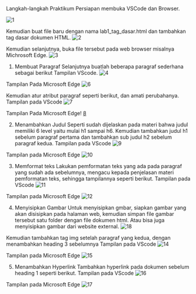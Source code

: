 Langkah-langkah Praktikum
Persiapan membuka VSCode dan Browser.

![1](https://user-images.githubusercontent.com/81518784/112796900-d3542a00-9094-11eb-8aa1-6713b3fdbe03.png)

Kemudian buat file baru dengan nama lab1_tag_dasar.html dan tambahkan tag dasar dokumen
HTML. 
![2](https://user-images.githubusercontent.com/81518784/112797016-fda5e780-9094-11eb-9666-390e81175f7c.png)

Kemudian selanjutnya, buka file tersebut pada web browser misalnya Michrosoft Edge.
![3](https://user-images.githubusercontent.com/81518784/112797073-131b1180-9095-11eb-8cc6-5fe27fedc68d.png)

1.   Membuat Paragraf
Selanjutnya buatlah beberapa paragraf sederhana sebagai berikut
Tampilan VScode.
![4](https://user-images.githubusercontent.com/81518784/112797152-2d54ef80-9095-11eb-8486-a05ae4c3868a.png)

Tampilan Pada Microsoft Edge
![6](https://user-images.githubusercontent.com/81518784/112797278-5e352480-9095-11eb-989d-012ecfee5f55.png)

Kemudian atur atribut paragraf seperti berikut, dan amati perubahanya.
Tampilan pada VScode
![7](https://user-images.githubusercontent.com/81518784/112797315-6c834080-9095-11eb-9ce9-2abe1477b0af.png)

Tampilan Pada Microsoft Edge!
[8](https://user-images.githubusercontent.com/81518784/112797343-76a53f00-9095-11eb-9860-834c95ddd141.png)

2. Menambahkan Judul
Seperti sudah dijelaskan pada materi bahwa judul memiliki 6 level yaitu mulai h1 sampai h6. Kemudian tambahkan judul h1 sebelum paragraf pertama dan tambahkan sub judul h2 sebelum
paragraf kedua.
Tampilan pada VScode
![9](https://user-images.githubusercontent.com/81518784/112797885-44481180-9096-11eb-947b-5b5c914fe7bc.png)

Tampilan pada Microsoft Edge
![10](https://user-images.githubusercontent.com/81518784/112797846-35f9f580-9096-11eb-830c-c663a280b6e5.png)

3. Memformat teks
Lakukan pemformatan teks yang ada pada paragraf yang sudah ada sebelumnya, mengacu kepada penjelasan materi pemformatan teks, sehingga tampilannya seperti berikut.
Tampilan pada VScode
![11](https://user-images.githubusercontent.com/81518784/112797919-51fd9700-9096-11eb-8c2d-735d513a1c22.png)

Tampilan pada Microsoft Edge
![12](https://user-images.githubusercontent.com/81518784/112797949-5fb31c80-9096-11eb-96d7-9032fbfddd6e.png)

4. Menyisipkan Gambar
Untuk menyisipkan gmbar, siapkan gambar yang akan disisipkan pada halaman web, kemudian simpan file gambar tersebut satu folder dengan file dokumen html. Atau bisa juga menyisipkan gambar dari website external.
![18](https://user-images.githubusercontent.com/81518784/112798033-82453580-9096-11eb-987e-3d427e327cd5.png)

Kemudian  tambahkan tag  img  setelah  paragraf  yang  kedua,  dengan  menambahkan heading  3 sebelumnya
Tampilan pada VScode
![14](https://user-images.githubusercontent.com/81518784/112798080-95f09c00-9096-11eb-87b0-a66cf2d1158d.png)

Tampilan pada Microsoft Edge
![15](https://user-images.githubusercontent.com/81518784/112798103-a143c780-9096-11eb-890f-1546613c4e14.png)

5.   Menambahkan Hyperlink
Tambahkan hyperlink pada dokumen sebelum heading 1 seperti berikut.
Tampilan pada VScode
![16](https://user-images.githubusercontent.com/81518784/112798143-b02a7a00-9096-11eb-8e41-fe78d4a7c59d.png)

Tampilan pada Microsoft Edge
![17](https://user-images.githubusercontent.com/81518784/112798198-c7696780-9096-11eb-854b-0db9372eb704.png)





